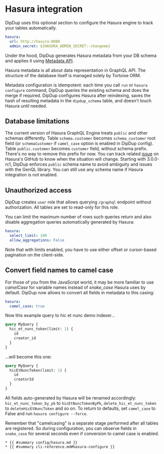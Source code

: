 # Hasura integration

DipDup uses this optional section to configure the Hasura engine to track your tables automatically.

```yaml
hasura:
  url: http://hasura:8080
  admin_secret: ${HASURA_ADMIN_SECRET:-changeme}
```

Under the hood, DipDup generates Hasura metadata from your DB schema and applies it using [Metadata API](https://hasura.io/docs/latest/graphql/core/api-reference/metadata-api/index.html).

Hasura metadata is all about data representation in GraphQL API. The structure of the database itself is managed solely by Tortoise ORM.

Metadata configuration is idempotent: each time you call `run` or `hasura configure` command, DipDup queries the existing schema and does the merge if required. DipDup configures Hasura after reindexing, saves the hash of resulting metadata in the `dipdup_schema` table, and doesn't touch Hasura until needed.

## Database limitations

The current version of Hasura GraphQL Engine treats `public` and other schemas differently. Table `schema.customer` becomes `schema_customer` root field (or `schemaCustomer` if `camel_case` option is enabled in DipDup config). Table `public.customer` becomes `customer` field, without schema prefix. There's no way to remove this prefix for now. You can track related [issue](https://github.com/hasura/graphql-engine/issues/5394) on Hasura's GitHub to know when the situation will change. Starting with 3.0.0-rc1, DipDup enforces `public` schema name to avoid ambiguity and issues with the GenQL library. You can still use any schema name if Hasura integration is not enabled.

## Unauthorized access

DipDup creates `user` role that allows querying `/graphql` endpoint without authorization. All tables are set to read-only for this role.

You can limit the maximum number of rows such queries return and also disable aggregation queries automatically generated by Hasura:

```yaml
hasura:
  select_limit: 100
  allow_aggregations: False
```

Note that with limits enabled, you have to use either offset or cursor-based pagination on the client-side.

## Convert field names to camel case

For those of you from the JavaScript world, it may be more familiar to use _camelCase_ for variable names instead of _snake\_case_ Hasura uses by default. DipDup now allows to convert all fields in metadata to this casing:

```yaml
hasura:
  camel_case: true
```

Now this example query to hic et nunc demo indexer...

```graphql
query MyQuery {
  hic_et_nunc_token(limit: 1) {
    id
    creator_id
  }
}
```

...will become this one:

```graphql
query MyQuery {
  hicEtNuncToken(limit: 1) {
    id
    creatorId
  }
}
```

All fields auto-generated by Hasura will be renamed accordingly: `hic_et_nunc_token_by_pk` to `hicEtNuncTokenByPk`, `delete_hic_et_nunc_token` to `deleteHicEtNuncToken` and so on. To return to defaults, set `camel_case` to False and run `hasura configure --force`.

Remember that "camelcasing" is a separate stage performed after all tables are registered. So during configuration, you can observe fields in `snake_case` for several seconds even if conversion to camel case is enabled.

```admonish info title="See Also"
* {{ #summary config/hasura.md }}
* {{ #summary cli-reference.md#hasura-configure }}
```
